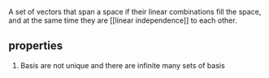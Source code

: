 A set of vectors that span a space if their linear combinations fill the space, and at the same time they are [[linear independence]] to each other.

## properties

1. Basis are not unique and there are infinite many sets of basis
